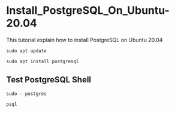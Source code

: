 # Install_PostgreSQL_On_Ubuntu-20.04
This tutorial explain how to install PostgreSQL on Ubuntu 20.04

    sudo apt update
    
    sudo apt install postgresql
    
## Test PostgreSQL Shell

    sudo - postgres
    
    psql

